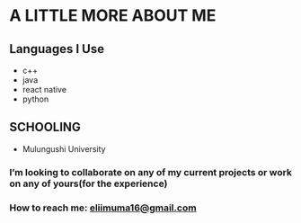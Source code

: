 # A LITTLE MORE ABOUT ME
## Languages I Use
- c++
- java
- react native
- python

## SCHOOLING
- Mulungushi University


### I’m looking to collaborate on any of my current projects or work on any of yours(for the experience)
### How to reach me: eliimuma16@gmail.com
